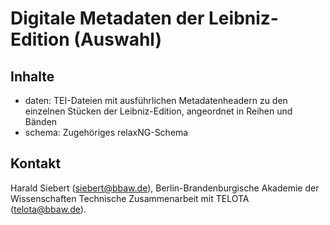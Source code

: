 # Digitale Metadaten der Leibniz-Edition (Auswahl)

## Inhalte 

* daten: TEI-Dateien mit ausführlichen Metadatenheadern zu den
einzelnen Stücken der Leibniz-Edition, angeordnet in Reihen und Bänden
* schema: Zugehöriges relaxNG-Schema

## Kontakt 

Harald Siebert (siebert@bbaw.de), Berlin-Brandenburgische Akademie der
Wissenschaften
Technische Zusammenarbeit mit TELOTA (telota@bbaw.de).
